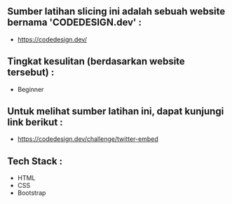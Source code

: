 ## Sumber latihan slicing ini adalah sebuah website bernama 'CODEDESIGN.dev' :

- https://codedesign.dev/

## Tingkat kesulitan (berdasarkan website tersebut) :

- Beginner

## Untuk melihat sumber latihan ini, dapat kunjungi link berikut :

- https://codedesign.dev/challenge/twitter-embed

## Tech Stack :

- HTML
- CSS
- Bootstrap
